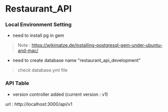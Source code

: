 # Restaurant_API

### Local Environment Setting

- need to install pg in gem
> Note : https://wikimatze.de/installing-postgresql-gem-under-ubuntu-and-mac/

- need to create database name "restaurant_api_development"
> check database.yml file 

### API Table

- version controller added (current version : v1)

url : http://localhost:3000/api/v1

